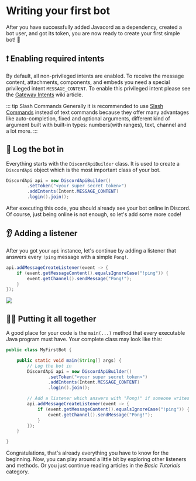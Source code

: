 # Writing your first bot

After you have successfully added Javacord as a dependency, created a bot user, and got its token, you are now ready to create your first simple bot! :tada:

## :exclamation: Enabling required intents
By default, all non-privileged intents are enabled. To receive the message content, attachments, components, and embeds you need a special privileged intent `MESSAGE_CONTENT`.
To enable this privileged intent please see the [Gateway Intents](../basic-tutorials/gateway-intents.md#privileged-intents) wiki article.

::: tip Slash Commands
Generally it is recommended to use [Slash Commands](../basic-tutorials/interactions/commands.md) instead of text commands because they offer many advantages
like auto-completion, fixed and optional arguments, different kind of argument built with built-in types: numbers(with ranges), text, channel and a lot more.
:::

## :key: Log the bot in

Everything starts with the `DiscordApiBuilder` class.
It is used to create a `DiscordApi` object which is the most important class of your bot.

```java
DiscordApi api = new DiscordApiBuilder()
        .setToken("<your super secret token>")
        .addIntents(Intent.MESSAGE_CONTENT)
        .login().join();
```

After executing this code, you should already see your bot online in Discord.
Of course, just being online is not enough, so let's add some more code!

## :ear: Adding a listener

After you got your `api` instance, let's continue by adding a listener that answers every `!ping` message with a simple `Pong!`.

```java
api.addMessageCreateListener(event -> {
    if (event.getMessageContent().equalsIgnoreCase("!ping")) {
        event.getChannel().sendMessage("Pong!");
    }
});
```

![](./ping-pong-white.gif)

## :woman_mechanic: Putting it all together

A good place for your code is the `main(...)` method that every executable Java program must have.
Your complete class may look like this:

```java
public class MyFirstBot {

    public static void main(String[] args) {
        // Log the bot in
        DiscordApi api = new DiscordApiBuilder()
                .setToken("<your super secret token>")
                .addIntents(Intent.MESSAGE_CONTENT)
                .login().join();

        // Add a listener which answers with "Pong!" if someone writes "!ping"
        api.addMessageCreateListener(event -> {
            if (event.getMessageContent().equalsIgnoreCase("!ping")) {
                event.getChannel().sendMessage("Pong!");
            }
        });
    }

}
```

Congratulations, that's already everything you have to know for the beginning.
Now, you can play around a little bit by exploring other listeners and methods.
Or you just continue reading articles in the *Basic Tutorials* category.